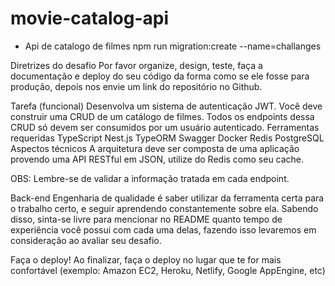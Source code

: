 # movie-catalog-api

 - Api de catalogo de filmes
 npm run migration:create --name=challanges


 Diretrizes do desafio
Por favor organize, design, teste, faça a documentação e deploy do seu código da forma como se ele fosse para produção, depois nos envie um link do repositório no Github.

Tarefa (funcional)
Desenvolva um sistema de autenticação JWT.
Você deve construir uma CRUD de um catálogo de filmes. Todos os endpoints dessa CRUD só devem ser consumidos por um usuário autenticado.
Ferramentas requeridas
TypeScript
Nest.js
TypeORM
Swagger
Docker
Redis
PostgreSQL
Aspectos técnicos
A arquitetura deve ser composta de uma aplicação provendo uma API RESTful em JSON, utilize do Redis como seu cache.

OBS: Lembre-se de validar a informação tratada em cada endpoint.

Back-end
Engenharia de qualidade é saber utilizar da ferramenta certa para o trabalho certo, e seguir aprendendo constantemente sobre ela. Sabendo disso, sinta-se livre para mencionar no README quanto tempo de experiência você possui com cada uma delas, fazendo isso levaremos em consideração ao avaliar seu desafio.

Faça o deploy!
Ao finalizar, faça o deploy no lugar que te for mais confortável (exemplo: Amazon EC2, Heroku, Netlify, Google AppEngine, etc)